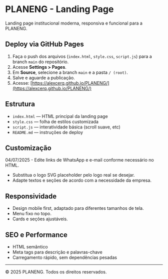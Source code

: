 # PLANENG - Landing Page

Landing page institucional moderna, responsiva e funcional para a PLANENG.

## Deploy via GitHub Pages

1. Faça o push dos arquivos (`index.html`, `style.css`, `script.js`) para a branch `main` do repositório.
2. Acesse **Settings > Pages**.
3. Em **Source**, selecione a branch `main` e a pasta `/ (root)`.
4. Salve e aguarde a publicação.
5. Acesse: [https://alexcerq.github.io/PLANENG/](https://alexcerq.github.io/PLANENG/)

## Estrutura

- `index.html` — HTML principal da landing page
- `style.css` — folha de estilos customizada
- `script.js` — interatividade básica (scroll suave, etc)
- `README.md` — instruções de deploy

## Customização

04/07/2025 - Edite links de WhatsApp e e-mail conforme necessário no HTML.
- Substitua o logo SVG placeholder pelo logo real se desejar.
- Adapte textos e seções de acordo com a necessidade da empresa.

## Responsividade

- Design mobile first, adaptado para diferentes tamanhos de tela.
- Menu fixo no topo.
- Cards e seções ajustáveis.

## SEO e Performance

- HTML semântico
- Meta tags para descrição e palavras-chave
- Carregamento rápido, sem dependências pesadas

---

&copy; 2025 PLANENG. Todos os direitos reservados.
